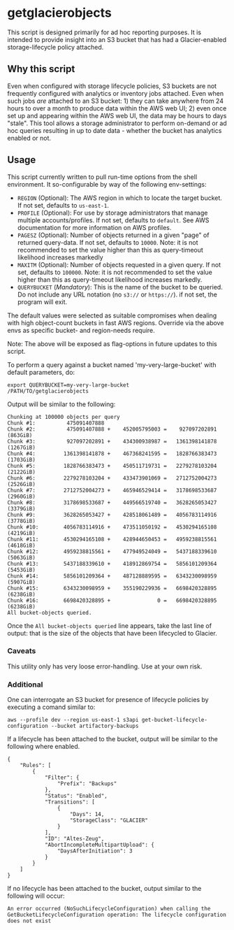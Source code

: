 # getglacierobjects

This script is designed primarily for ad hoc reporting purposes. It is intended to provide insight into an S3 bucket that has had a Glacier-enabled storage-lifecycle policy attached.

## Why this script

Even when configured with storage lifecycle policies, S3 buckets are not frequently configured with analytics or inventory jobs attached. Even when such jobs _are_ attached to an S3 bucket: 1) they can take anywhere from 24 hours to over a month to produce data within the AWS web UI; 2) even once set up and appearing within the AWS web UI, the data may be hours to days "stale". This tool allows a storage administrator to perform on-demand or ad hoc queries resulting in up to date data - whether the bucket has analytics enabled or not.

## Usage

This script currently written to pull run-time options from the shell environment. It so-configurable by way of the following env-settings:

* `REGION` (Optional): The AWS region in which to locate the target bucket. If not set, defaults to `us-east-1`.
* `PROFILE` (Optional): For use by storage administrators that manage multiple accounts/profiles. If not set, defaults to `default`. See AWS documentation for more information on AWS profiles.
* `PAGESZ` (Optional): Number of objects returned in a given "page" of returned query-data. If not set, defaults to `10000`. Note: it is not recommended to set the value higher than this as query-timeout likelihood increases markedly
* `MAXITM` (Optional): Number of objects requested in a given query. If not set, defaults to `100000`. Note: it is not recommended to set the value higher than this as query-timeout likelihood increases markedly.
* `QUERYBUCKET` (*Mandatory*): This is the name of the bucket to be queried. Do not include any URL notation (no `s3://` or `https://`). if not set, the program will exit.

The default values were selected as suitable compromises when dealing with high object-count buckets in fast AWS regions. Override via the above envs as specific bucket- and region-needs require.

Note: The above will be exposed as flag-options in future updates to this script.

To perform a query against a bucket named 'my-very-large-bucket' with default parameters, do:

~~~~
export QUERYBUCKET=my-very-large-bucket
/PATH/TO/getglacierobjects
~~~~

Output will be similar to the following:

~~~~
Chunking at 100000 objects per query
Chunk #1:          475091407888
Chunk #2:          475091407888 +    452005795003 =    927097202891 (863GiB)
Chunk #3:          927097202891 +    434300938987 =   1361398141878 (1267GiB)
Chunk #4:         1361398141878 +    467368241595 =   1828766383473 (1703GiB)
Chunk #5:         1828766383473 +    450511719731 =   2279278103204 (2122GiB)
Chunk #6:         2279278103204 +    433473901069 =   2712752004273 (2526GiB)
Chunk #7:         2712752004273 +    465946529414 =   3178698533687 (2960GiB)
Chunk #8:         3178698533687 +    449566519740 =   3628265053427 (3379GiB)
Chunk #9:         3628265053427 +    428518061489 =   4056783114916 (3778GiB)
Chunk #10:        4056783114916 +    473511050192 =   4530294165108 (4219GiB)
Chunk #11:        4530294165108 +    428944650453 =   4959238815561 (4618GiB)
Chunk #12:        4959238815561 +    477949524049 =   5437188339610 (5063GiB)
Chunk #13:        5437188339610 +    418912869754 =   5856101209364 (5453GiB)
Chunk #14:        5856101209364 +    487128889595 =   6343230098959 (5907GiB)
Chunk #15:        6343230098959 +    355190229936 =   6698420328895 (6238GiB)
Chunk #16:        6698420328895 +               0 =   6698420328895 (6238GiB)
All bucket-objects queried.
~~~~

Once the `All bucket-objects queried` line appears, take the last line of output: that is the size of the objects that have been lifecycled to Glacier.

### Caveats

This utility only has very loose error-handling. Use at your own risk.

### Additional

One can interrogate an S3 bucket for presence of lifecycle policies by executing a comand similar to:

~~~~
aws --profile dev --region us-east-1 s3api get-bucket-lifecycle-configuration --bucket artifactory-backups
~~~~

If a lifecycle has been attached to the bucket, output will be similar to the following where enabled.

~~~~
{
    "Rules": [
        {
            "Filter": {
                "Prefix": "Backups"
            },
            "Status": "Enabled",
            "Transitions": [
                {
                    "Days": 14,
                    "StorageClass": "GLACIER"
                }
            ],
            "ID": "Altes-Zeug",
            "AbortIncompleteMultipartUpload": {
                "DaysAfterInitiation": 3
            }
        }
    ]
}
~~~~

If no lifecycle has been attached to the bucket, output similar to the following will occur:

~~~~
An error occurred (NoSuchLifecycleConfiguration) when calling the GetBucketLifecycleConfiguration operation: The lifecycle configuration does not exist
~~~~

